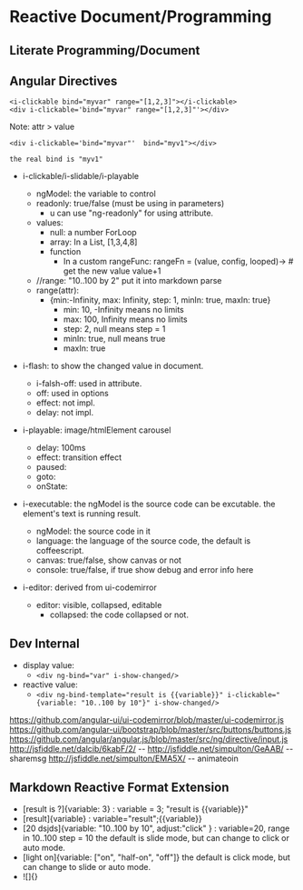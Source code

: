 # Reactive Document/Programming

##  Literate Programming/Document

## Angular Directives

    <i-clickable bind="myvar" range="[1,2,3]"></i-clickable>
    <div i-clickable='bind="myvar" range="[1,2,3]"'></div>

Note: attr > value

    <div i-clickable='bind="myvar"'  bind="myv1"></div>

    the real bind is "myv1"

* i-clickable/i-slidable/i-playable

  * ngModel: the variable to control
  * readonly: true/false (must be using in parameters) 
    * u can use "ng-readonly" for using attribute.
  * values: 
    * null: a number ForLoop
    * array: In a List, [1,3,4,8]
    * function
      * In a custom rangeFunc:
          rangeFn = (value, config, looped)->
            # get the new value
            value+1
  * //range: "10..100 by 2" put it into markdown parse
  * range(attr): 
    * {min:-Infinity, max: Infinity, step: 1, minIn: true, maxIn: true}
      * min: 10, -Infinity means no limits
      * max: 100, Infinity means no limits
      * step: 2, null means step = 1
      * minIn: true, null means true
      * maxIn: true
* i-flash: to show the changed value in document.
  * i-falsh-off: used in attribute.
  * off: used in options
  * effect: not impl.
  * delay: not impl.
* i-playable: image/htmlElement carousel
  * delay: 100ms
  * effect: transition effect
  * paused:
  * goto:
  * onState:
* i-executable: the ngModel is the source code can be excutable. the element's text is running result.
  * ngModel: the source code in it
  * language: the language of the source code, the default is coffeescript.
  * canvas: true/false, show canvas or not
  * console: true/false, if true show debug and error info here
* i-editor: derived from ui-codemirror
    * editor: visible, collapsed, editable
      * collapsed: the code collapsed or not.


## Dev Internal

* display value:
  * `<div ng-bind="var" i-show-changed/>`
* reactive value:
  * `<div ng-bind-template="result is {{variable}}" i-clickable="{variable: "10..100 by 10"}" i-show-changed/>`


https://github.com/angular-ui/ui-codemirror/blob/master/ui-codemirror.js
https://github.com/angular-ui/bootstrap/blob/master/src/buttons/buttons.js
https://github.com/angular/angular.js/blob/master/src/ng/directive/input.js
http://jsfiddle.net/dalcib/6kabF/2/   -- 
http://jsfiddle.net/simpulton/GeAAB/  -- sharemsg
http://jsfiddle.net/simpulton/EMA5X/  -- animateoin


## Markdown Reactive Format Extension

* [result is ?]{variable: 3} :  variable = 3;  "result is {{variable}}"
* [result]{variable} :  variable="result";{{variable}}
* [20 dsjds]{variable: "10..100 by 10", adjust:"click" } : variable=20, range in 10..100 step = 10
  the default is slide mode, but can change to click or auto mode.
* [light on]{variable: ["on", "half-on", "off"]}
  the default is click mode, but can change to slide or auto mode.
* ![]{}
